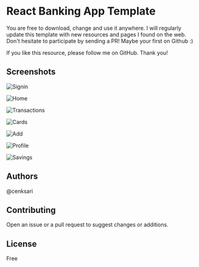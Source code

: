# React Banking App Template

You are free to download, change and use it anywhere. I will regularly update this template with new resources and pages I found on the web. Don't hesitate to participate by sending a PR! Maybe your first on Github :)

If you like this resource, please follow me on GitHub. Thank you!

## Screenshots

![Signin](https://raw.githubusercontent.com/cenksari/banking-app/master/public/screenshots/signin.png)

![Home](https://raw.githubusercontent.com/cenksari/banking-app/master/public/screenshots/home.png)

![Transactions](https://raw.githubusercontent.com/cenksari/banking-app/master/public/screenshots/transactions.png)

![Cards](https://raw.githubusercontent.com/cenksari/banking-app/master/public/screenshots/cards.png)

![Add](https://raw.githubusercontent.com/cenksari/banking-app/master/public/screenshots/addmoney.png)

![Profile](https://raw.githubusercontent.com/cenksari/banking-app/master/public/screenshots/profile.png)

![Savings](https://raw.githubusercontent.com/cenksari/banking-app/master/public/screenshots/savings.png)

## Authors

@cenksari

## Contributing

Open an issue or a pull request to suggest changes or additions.

## License

Free
